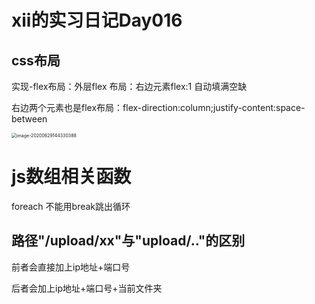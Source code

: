 # xii的实习日记Day016

## css布局

实现-flex布局：外层flex 布局：右边元素flex:1 自动填满空缺

右边两个元素也是flex布局：flex-direction:column;justify-content:space-between

<img src="/Users/xii/Library/Application Support/typora-user-images/image-20200629144330388.png" alt="image-20200629144330388" style="zoom:50%;" />

# js数组相关函数

foreach 不能用break跳出循环

## 路径"/upload/xx"与"upload/.."的区别

前者会直接加上ip地址+端口号

后者会加上ip地址+端口号+当前文件夹

